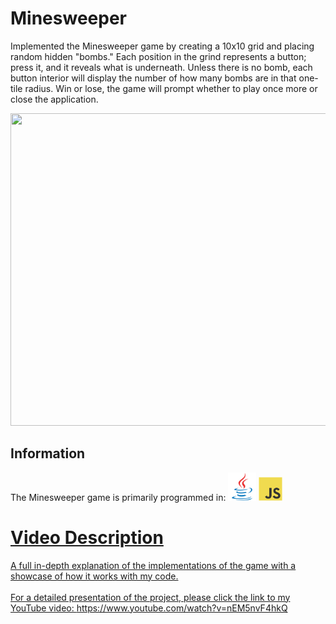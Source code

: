 # Minesweeper
Implemented the Minesweeper game by creating a 10x10 grid and placing random hidden "bombs." Each position in the grind represents a button; press it, and it reveals what is underneath. Unless there is no bomb, each button interior will display the number of how many bombs are in that one-tile radius. Win or lose, the game will prompt whether to play once more or close the application.

<img src="https://github.com/user-attachments/assets/b81f51b7-aaf6-4d05-a505-3efd8583c73a" width="900" height="500"/> </a> 

## Information 
The Minesweeper game is primarily programmed in: <img src="https://raw.githubusercontent.com/devicons/devicon/master/icons/java/java-original.svg" alt="java" width="45" height="45"/> </a> <a href="https://developer.mozilla.org/en-US/docs/Web/JavaScript" target="_blank" rel="noreferrer"> <img src="https://raw.githubusercontent.com/devicons/devicon/master/icons/javascript/javascript-original.svg" alt="javascript" width="38" height="38"/>

# Video Description
A full in-depth explanation of the implementations of the game with a showcase of how it works with my code. 
<br></br>
For a detailed presentation of the project, please click the link to my YouTube video: https://www.youtube.com/watch?v=nEM5nvF4hkQ
